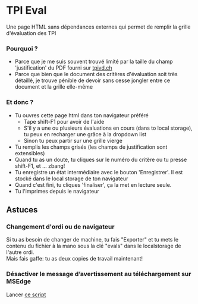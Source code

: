 # TPI Eval

Une page HTML sans dépendances externes qui permet de remplir la grille d'évaluation des TPI

### Pourquoi ?

- Parce que je me suis souvent trouvé limité par la taille du champ 'justification' du PDF fourni sur [tpivd.ch](https://www.tpivd.ch/index.php/documentation-tpi-cfc-ordo-2014/pour-entreprise-formatrice?start=4)
- Parce que bien que le document des critères d'évaluation soit très détaillé, je trouve pénible de devoir sans cesse jongler entre ce document et la grille elle-même

### Et donc ?

- Tu ouvres cette page html dans ton navigateur préféré
  - Tape shift-F1 pour avoir de l'aide
  - S'il y a une ou plusieurs évaluations en cours (dans to local storage), tu peux en recharger une grâce à la dropdown list
  - Sinon tu peux partir sur une grille vierge
- Tu remplis les champs grisés (les champs de justification sont extensibles)
- Quand tu as un doute, tu cliques sur le numéro du critère ou tu presse shift-F1, et ... zbang!
- Tu enregistre un état intermédiaire avec le bouton 'Enregistrer'. Il est stocké dans le local storage de ton navigateur
- Quand c'est fini, tu cliques 'finaliser', ça la met en lecture seule.
- Tu l'imprimes depuis le navigateur

## Astuces

### Changement d'ordi ou de navigateur
Si tu as besoin de changer de machine, tu fais "Exporter" et tu mets le contenu du fichier à la mano sous la clé "evals" dans le localstorage de l'autre ordi.  
Mais fais gaffe: tu as deux copies de travail maintenant!

### Désactiver le message d’avertissement au téléchargement sur M$Edge
Lancer [ce script](edgeAllowJs.reg)
